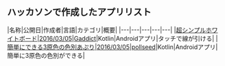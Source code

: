 ## ハッカソンで作成したアプリリスト

|名称|公開日|作成者|言語|カテゴリ|概要|
|---|---|---|---|---|
|[超シンプルホワイトボード](https://goo.gl/twvL6P)|[2016/03/05](https://goo.gl/56RkEu)|[Gaddict](https://github.com/Gaddict)|Kotlin|Androidアプリ|タッチで線が引ける|
|[簡単にできる3原色の色別あぷり](https://goo.gl/IeAyYK)|[2016/03/05](https://goo.gl/56RkEu)|[pollseed](https://github.com/pollseed)|Kotlin|Androidアプリ|簡単に3原色の色別ができる|
